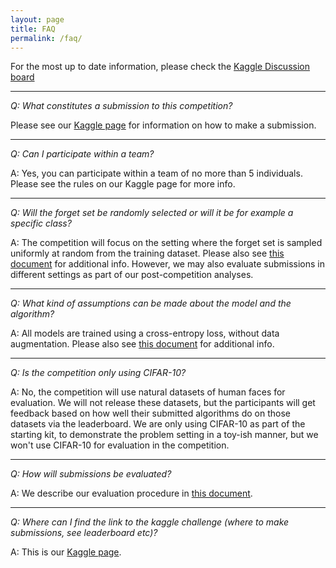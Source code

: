 ```yaml
---
layout: page
title: FAQ
permalink: /faq/
---
```


For the most up to date information, please check the [Kaggle Discussion board](https://www.kaggle.com/competitions/neurips-2023-machine-unlearning/discussion)

---

_Q: What constitutes a submission to this competition?_

Please see our [Kaggle page](https://www.kaggle.com/competitions/neurips-2023-machine-unlearning) for information on how to make a submission. 

---

_Q: Can I participate within a team?_

A: Yes, you can participate within a team of no more than 5 individuals. Please see the rules on our Kaggle page for more info.

---

_Q: Will the forget set be randomly selected or will it be for example a specific class?_

A: The competition will focus on the setting where the forget set is sampled uniformly at random from the training dataset. Please also see [this document](https://unlearning-challenge.github.io/assets/data/Machine_Unlearning_Metric.pdf) for additional info. However, we may also evaluate submissions in different settings as part of our post-competition analyses.


---

_Q: What kind of assumptions can be made about the model and the algorithm?_

A: All models are trained using a cross-entropy loss, without data augmentation. Please also see [this document](https://unlearning-challenge.github.io/assets/data/Machine_Unlearning_Metric.pdf) for additional info.

---

_Q: Is the competition only using CIFAR-10?_

A: No, the competition will use natural datasets of human faces for evaluation. We will not release these datasets, but the participants will get feedback based on how well their submitted algorithms do on those datasets via the leaderboard. We are only using CIFAR-10 as part of the starting kit, to demonstrate the problem setting in a toy-ish manner, but we won't use CIFAR-10 for evaluation in the competition. 

---

_Q: How will submissions be evaluated?_

A: We describe our evaluation procedure in [this document](https://unlearning-challenge.github.io/assets/data/Machine_Unlearning_Metric.pdf).


---

_Q: Where can I find the link to the kaggle challenge (where to make submissions, see leaderboard etc)?_

A: This is our [Kaggle page](https://www.kaggle.com/competitions/neurips-2023-machine-unlearning).

